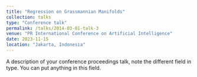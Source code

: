 ```yaml
---
title: "Regression on Grassmannian Manifolds"
collection: talks
type: "Conference talk"
permalink: /talks/2014-03-01-talk-3
venue: "PR International Conference on Artificial Intelligence"
date: 2023-11-15
location: "Jakarta, Indonesia"
---
```


A description of your conference proceedings talk, note the different field in type. You can put anything in this field.
